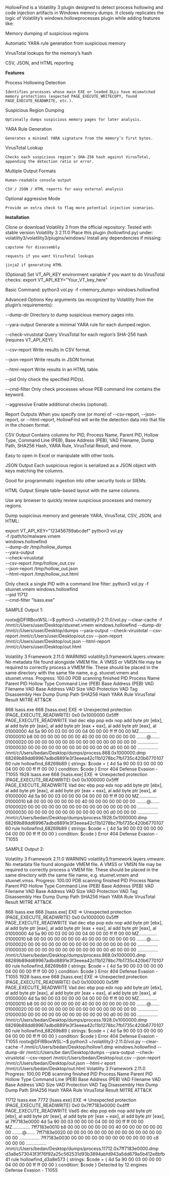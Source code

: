 HollowFind is a Volatility 3 plugin designed to detect process hollowing and code injection artifacts in Windows memory dumps. It closely replicates the logic of Volatility’s windows.hollowprocesses plugin while adding features like:

Memory dumping of suspicious regions

Automatic YARA rule generation from suspicious memory

VirusTotal lookups for the memory’s hash

CSV, JSON, and HTML reporting

**Features**

  Process Hollowing Detection

    Identifies processes whose main EXE or loaded DLLs have mismatched memory protections (expected PAGE_EXECUTE_WRITECOPY, found PAGE_EXECUTE_READWRITE, etc.).

  Suspicious Region Dumping

    Optionally dumps suspicious memory pages for later analysis.

  YARA Rule Generation

    Generates a minimal YARA signature from the memory’s first bytes.

  VirusTotal Lookup

    Checks each suspicious region’s SHA-256 hash against VirusTotal, appending the detection ratio or error.

  Multiple Output Formats

    Human-readable console output

    CSV / JSON / HTML reports for easy external analysis

  Optional aggressive Mode

    Provide an extra check to flag more potential injection scenarios.

**Installation**

  Clone or download Volatility 3 from the official repository: Tested with stable version Volatility 3 2.11.0
  Place this plugin (hollowfind.py) under: volatility3/volatility3/plugins/windows/
  Install any dependencies if missing:

    capstone for disassembly

    requests if you want VirusTotal lookups

    jinja2 if generating HTML

  (Optional) Set VT_API_KEY environment variable if you want to do VirusTotal checks: export VT_API_KEY="Your_VT_key_here"
  
Basic Command: python3 vol.py -f <memory_dump> windows.hollowfind

Advanced Options
Key arguments (as recognized by Volatility from the plugin’s requirements):

--dump-dir <path>
Directory to dump suspicious memory pages into.

--yara-output
Generate a minimal YARA rule for each dumped region.

--check-virustotal
Query VirusTotal for each region’s SHA-256 hash (requires VT_API_KEY).

--csv-report <path>
Write results in CSV format.

--json-report <path>
Write results in JSON format.

--html-report <path>
Write results in an HTML table.

--pid <PID>
Only check the specified PID(s).

--cmd-filter <keyword>
Only check processes whose PEB command line contains the keyword.

--aggressive
Enable additional checks (optional).


Report Outputs
When you specify one (or more) of --csv-report, --json-report, or --html-report, HollowFind will write the detection data into that file in the chosen format.

CSV Output
Contains columns for PID, Process Name, Parent PID, Hollow Type, Command Line (PEB), Base Address (PEB), VAD Filename, Dump Path, SHA256 Hash, YARA Rule, VirusTotal Result, and more.

Easy to open in Excel or manipulate with other tools.

JSON Output
Each suspicious region is serialized as a JSON object with keys matching the columns.

Good for programmatic ingestion into other security tools or SIEMs.

HTML Output
Simple table-based layout with the same columns.

Use any browser to quickly review suspicious processes and memory regions.

Dump suspicious memory and generate YARA, VirusTotal, CSV, JSON, and HTML:

export VT_API_KEY="123456789abcdef"
python3 vol.py \
    -f /path/to/malware.vmem \
    windows.hollowfind \
    --dump-dir /tmp/hollow_dumps \
    --yara-output \
    --check-virustotal \
    --csv-report /tmp/hollow_out.csv \
    --json-report /tmp/hollow_out.json \
    --html-report /tmp/hollow_out.html

Only check a single PID with a command line filter:
python3 vol.py -f stuxnet.vmem windows.hollowfind \
    --pid 11712 \
    --cmd-filter "lsass.exe"



SAMPLE Output 1:

rootx@DFIRBoxWSL:~$ python3 ~/volatility3-2.11.0/vol.py --clear-cache -f /mnt/c/Users/user/Desktop/stuxnet.vmem windows.hollowfind --dump-dir /mnt/c/Users/user/Desktop/dumps --yara-output --check-virustotal --csv-report /mnt/c/Users/user/Desktop/out.csv --json-report /mnt/c/Users/user/Desktop/out.json --html-report /mnt/c/Users/user/Desktop/out.html

Volatility 3 Framework 2.11.0
WARNING  volatility3.framework.layers.vmware: No metadata file found alongside VMEM file. A VMSS or VMSN file may be required to correctly process a VMEM file. These should be placed in the same directory with the same file name, e.g. stuxnet.vmem and stuxnet.vmss.
Progress:  100.00               PDB scanning finished
PID     Process Name    Parent PID      Hollow Type     Command Line (PEB)      Base Address (PEB)      VAD Filename    VAD Base Address        VAD Size    VAD Protection   VAD Tag Disassembly     Hex Dump        Dump Path       SHA256 Hash     YARA Rule       VirusTotal Result       MITRE ATT&CK

868     lsass.exe       668     [lsass.exe] EXE => Unexpected protection (PAGE_EXECUTE_READWRITE)               0x0     <Non-File Backed Region>        0x1000000    0x5fff  PAGE_EXECUTE_READWRITE  Vad     dec ebp
pop edx
nop
add byte ptr [ebx], al
add byte ptr [eax], al
add byte ptr [eax + eax], al
add byte ptr [eax], al  01000000  4d 5a 90 00 03 00 00 00 04 00 00 00 ff ff 00 00   MZ..............
01000010  b8 00 00 00 00 00 00 00 40 00 00 00 00 00 00 00   ........@.......
01000020  00 00 00 00 00 00 00 00 00 00 00 00 00 00 00 00   ................
01000030  00 00 00 00 00 00 00 00 00 00 00 00 d0 00 00 00   ................    /mnt/c/Users/bedan/Desktop/dumps/process.868.0x1000000.dmp      68269b89dd69967adbd8891e3f3eeea42c11b1278bc7fb1735c420b677010760     rule hollowfind_68269b89 {
    strings:
        $code = { 4d 5a 90 00 03 00 00 00 04 00 00 00 ff ff 00 00 }
    condition:
        $code
}       Error 404       Defense Evasion - T1055
1928    lsass.exe       668     [lsass.exe] EXE => Unexpected protection (PAGE_EXECUTE_READWRITE)               0x0     <Non-File Backed Region>        0x1000000    0x5fff  PAGE_EXECUTE_READWRITE  Vad     dec ebp
pop edx
nop
add byte ptr [ebx], al
add byte ptr [eax], al
add byte ptr [eax + eax], al
add byte ptr [eax], al  01000000  4d 5a 90 00 03 00 00 00 04 00 00 00 ff ff 00 00   MZ..............
01000010  b8 00 00 00 00 00 00 00 40 00 00 00 00 00 00 00   ........@.......
01000020  00 00 00 00 00 00 00 00 00 00 00 00 00 00 00 00   ................
01000030  00 00 00 00 00 00 00 00 00 00 00 00 d0 00 00 00   ................    /mnt/c/Users/bedan/Desktop/dumps/process.1928.0x1000000.dmp     68269b89dd69967adbd8891e3f3eeea42c11b1278bc7fb1735c420b677010760     rule hollowfind_68269b89 {
    strings:
        $code = { 4d 5a 90 00 03 00 00 00 04 00 00 00 ff ff 00 00 }
    condition:
        $code
}       Error 404       Defense Evasion - T1055


SAMPLE Output 2:

Volatility 3 Framework 2.11.0
WARNING  volatility3.framework.layers.vmware: No metadata file found alongside VMEM file. A VMSS or VMSN file may be required to correctly process a VMEM file. These should be placed in the same directory with the same file name, e.g. stuxnet.vmem and stuxnet.vmss.
Progress:  100.00               PDB scanning finished
PID     Process Name    Parent PID      Hollow Type     Command Line (PEB)      Base Address (PEB)      VAD Filename    VAD Base Address        VAD Size    VAD Protection   VAD Tag Disassembly     Hex Dump        Dump Path       SHA256 Hash     YARA Rule       VirusTotal Result       MITRE ATT&CK

868     lsass.exe       668     [lsass.exe] EXE => Unexpected protection (PAGE_EXECUTE_READWRITE)               0x0     <Non-File Backed Region>        0x1000000    0x5fff  PAGE_EXECUTE_READWRITE  Vad     dec ebp
pop edx
nop
add byte ptr [ebx], al
add byte ptr [eax], al
add byte ptr [eax + eax], al
add byte ptr [eax], al  01000000  4d 5a 90 00 03 00 00 00 04 00 00 00 ff ff 00 00   MZ..............
01000010  b8 00 00 00 00 00 00 00 40 00 00 00 00 00 00 00   ........@.......
01000020  00 00 00 00 00 00 00 00 00 00 00 00 00 00 00 00   ................
01000030  00 00 00 00 00 00 00 00 00 00 00 00 d0 00 00 00   ................    /mnt/c/Users/bedan/Desktop/dumps/process.868.0x1000000.dmp      68269b89dd69967adbd8891e3f3eeea42c11b1278bc7fb1735c420b677010760     rule hollowfind_68269b89 {
    strings:
        $code = { 4d 5a 90 00 03 00 00 00 04 00 00 00 ff ff 00 00 }
    condition:
        $code
}       Error 404       Defense Evasion - T1055
1928    lsass.exe       668     [lsass.exe] EXE => Unexpected protection (PAGE_EXECUTE_READWRITE)               0x0     <Non-File Backed Region>        0x1000000    0x5fff  PAGE_EXECUTE_READWRITE  Vad     dec ebp
pop edx
nop
add byte ptr [ebx], al
add byte ptr [eax], al
add byte ptr [eax + eax], al
add byte ptr [eax], al  01000000  4d 5a 90 00 03 00 00 00 04 00 00 00 ff ff 00 00   MZ..............
01000010  b8 00 00 00 00 00 00 00 40 00 00 00 00 00 00 00   ........@.......
01000020  00 00 00 00 00 00 00 00 00 00 00 00 00 00 00 00   ................
01000030  00 00 00 00 00 00 00 00 00 00 00 00 d0 00 00 00   ................    /mnt/c/Users/bedan/Desktop/dumps/process.1928.0x1000000.dmp     68269b89dd69967adbd8891e3f3eeea42c11b1278bc7fb1735c420b677010760     rule hollowfind_68269b89 {
    strings:
        $code = { 4d 5a 90 00 03 00 00 00 04 00 00 00 ff ff 00 00 }
    condition:
        $code
}       Error 404       Defense Evasion - T1055
rootx@DFIRBoxWSL:~$ python3 ~/volatility3-2.11.0/vol.py --clear-cache -f /mnt/c/Users/bedan/Desktop/hollow1.dmp windows.hollowfind --dump-dir /mnt/c/Users/be
dan/Desktop/dumps --yara-output --check-virustotal --csv-report /mnt/c/Users/bedan/Desktop/out.csv --json-report /mnt/c/Users/bedan/Desktop/out.json --html-r
eport /mnt/c/Users/bedan/Desktop/out.html
Volatility 3 Framework 2.11.0
Progress:  100.00               PDB scanning finished
PID     Process Name    Parent PID      Hollow Type     Command Line (PEB)      Base Address (PEB)      VAD Filename    VAD Base Address        VAD Size    VAD Protection   VAD Tag Disassembly     Hex Dump        Dump Path       SHA256 Hash     YARA Rule       VirusTotal Result       MITRE ATT&CK

11712   lsass.exe       7772    [lsass.exe] EXE => Unexpected protection (PAGE_EXECUTE_READWRITE)               0x0     <Non-File Backed Region>        0x7ff7183e0000       0x4fff  PAGE_EXECUTE_READWRITE  VadS    dec ebp
pop edx
nop
add byte ptr [ebx], al
add byte ptr [eax], al
add byte ptr [eax + eax], al
add byte ptr [eax], al  7ff7183e0000  4d 5a 90 00 03 00 00 00 04 00 00 00 ff ff 00 00   MZ..............
7ff7183e0010  b8 00 00 00 00 00 00 00 40 00 00 00 00 00 00 00   ........@.......
7ff7183e0020  00 00 00 00 00 00 00 00 00 00 00 00 00 00 00 00   ................
7ff7183e0030  00 00 00 00 00 00 00 00 00 00 00 00 c8 00 00 00   ................        /mnt/c/Users/bedan/Desktop/dumps/process.11712.0x7ff7183e0000.dmp   d3a8e573043f3f76f92a25c562531d93b3894abfd943a5dd679a5b412e8bfb41 rule hollowfind_d3a8e573 {
    strings:
        $code = { 4d 5a 90 00 03 00 00 00 04 00 00 00 ff ff 00 00 }
    condition:
        $code
}       Detected by 12 engines  Defense Evasion - T1055
